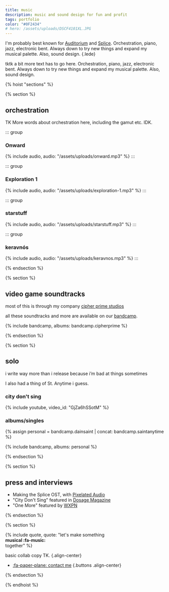 ```yaml
---
title: music
description: music and sound design for fun and profit
tags: portfolio
color: "#0F2434"
# hero: /assets/uploads/DSCF4101XL.JPG
---
```


I'm probably best known for [Auditorium]() and [Splice](https://cipherprime.com/games/splice). Orchestration, piano, jazz, electronic bent. Always down to try new things and expand my musical palette. Also, sound design.
{.lede} 

tktk a bit more text has to go here. Orchestration, piano, jazz, electronic bent. Always down to try new things and expand my musical palette. Also, sound design.

{% hoist "sections" %}

{% section %}
  
  ## orchestration
  TK More words about orchestration here, including the gamut etc. IDK.

  <div class="grid grid-2">

  ::: group
  ### Onward
  {% include audio, audio: "/assets/uploads/onward.mp3" %}
  :::

  ::: group
  ### Exploration 1
  {% include audio, audio: "/assets/uploads/exploration-1.mp3" %}
  :::

  ::: group
  ### starstuff
  {% include audio, audio: "/assets/uploads/starstuff.mp3" %}
  :::

  ::: group
  ### keravnós
  {% include audio, audio: "/assets/uploads/keravnos.mp3" %}
  :::

  </div>

{% endsection %}


{% section %}
  
  ## video game soundtracks
  most of this is through my company [cipher prime studios](https://cipherprime.com)

  all these soundtracks and more are available on our [bandcamp](https://cipherprime.bandcamp.com/).

  {% include bandcamp, albums: bandcamp.cipherprime %}

{% endsection %}

{% section %}
  
  ## solo
  i write way more than i release because i’m bad at things sometimes

  I also had a thing of St. Anytime i guess.

  ### city don't sing
  {% include youtube, video_id: "GjZa6hSSotM" %}

  ### albums/singles
  {% assign personal = bandcamp.dainsaint | concat: bandcamp.saintanytime %}

  {% include bandcamp, albums: personal %}

{% endsection %}


{% section %}

  ## press and interviews

  * Making the Splice OST, with [Pixelated Audio](https://pixelatedaudio.com/splice)
  * "City Don't Sing" featured in [Dosage Magazine](https://www.dosagemagazine.com/dain-saint-makes-a-beautiful-noise-and-vision-with-city-dont-sing/)
  * "One More" featured by [WXPN](https://xpn.org/2017/07/17/items-tagged-philadelphia-back-life-back-reality/)

{% endsection %}

{% section %}

{% include quote, quote: "let's make something<br>**musical :fa-music:**<br>together" %}

basic collab copy TK.
{.align-center}

* [:fa-paper-plane: contact me](/collab)
{.buttons .align-center}


{% endsection %}

{% endhoist %}
